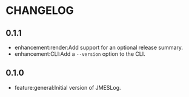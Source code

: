 # CHANGELOG


## 0.1.1

* enhancement:render:Add support for an optional release summary.
* enhancement:CLI:Add a `--version` option to the CLI.

## 0.1.0

* feature:general:Initial version of JMESLog.
